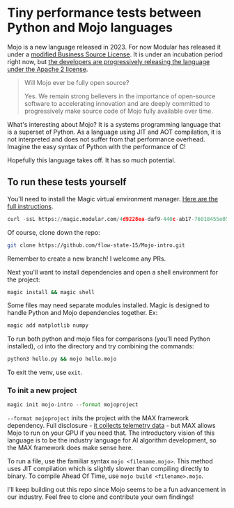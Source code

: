 # Tiny performance tests between Python and Mojo languages

Mojo is a new language released in 2023. For now Modular has released it under
a [modified Business Source
License](https://www.modular.com/legal/max-mojo-license). It is under an
incubation period right now, but [the developers are progressively releasing the
language under the Apache 2
license](https://www.modular.com/blog/the-next-big-step-in-mojo-open-source).

> Will Mojo ever be fully open source?
>
> Yes. We remain strong believers in the importance of open-source software to
> accelerating innovation and are deeply committed to progressively make
> source code of Mojo fully available over time.

What's interesting about Mojo? It is a systems programming language that is a
superset of Python. As a language using JIT and AOT compilation, it is not
interpreted and does not suffer from that performance overhead. Imagine the easy
syntax of Python with the performance of C!

Hopefully this language takes off. It has so much potential.

## To run these tests yourself

You'll need to install the Magic virtual environment manager. [Here are the full
instructions](https://docs.modular.com/mojo/manual/get-started).

```py
curl -ssL https://magic.modular.com/4d9228ea-daf9-440c-ab17-76018455e050 | bash
```

Of course, clone down the repo:

```bash
git clone https://github.com/flow-state-15/Mojo-intro.git
```

Remember to create a new branch! I welcome any PRs.

Next you'll want to install dependencies and open a shell environment for the
project:

```bash
magic install && magic shell
```

Some files may need separate modules installed. Magic is designed to handle
Python and Mojo dependencies together. Ex:

```bash
magic add matplotlib numpy
```

To run both python and mojo files for comparisons (you'll need Python
installed), `cd` into the directory and try combining the commands:

```bash
python3 hello.py && mojo hello.mojo
```

To exit the venv, use `exit`.

### To init a new project

```py
magic init mojo-intro --format mojoproject
```

`--format mojoproject` inits the project with the MAX framework dependency. Full
disclosure - [it collects telemetry
data](https://docs.modular.com/max/faq#why-bundle-mojo-with-max) - but MAX
allows Mojo to run on your GPU if you need that. The introductory vision of
this language is to be the industry language for AI algorithm development, so
the MAX framework does make sense here.

To run a file, use the familiar syntax `mojo <filename.mojo>`. This method uses
JIT compilation which is slightly slower than compiling directly to binary. To compile
Ahead Of Time, use `mojo build <filename>.mojo`.

I'll keep building out this repo since Mojo seems to be a fun advancement in our
industry. Feel free to clone and contribute your own findings!
